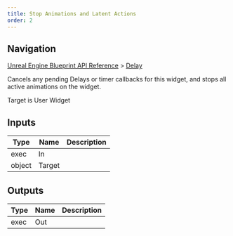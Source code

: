 ```yaml
---
title: Stop Animations and Latent Actions
order: 2
---
```

## Navigation

[Unreal Engine Blueprint API Reference](https://dev.epicgames.com/documentation/en-us/unreal-engine/BlueprintAPI) > [Delay](https://dev.epicgames.com/documentation/en-us/unreal-engine/BlueprintAPI/Delay)

Cancels any pending Delays or timer callbacks for this widget, and stops all active animations on the widget.

Target is User Widget

## Inputs

| Type | Name | Description |
| --- | --- | --- |
| exec | In |  |
| object | Target |  |

## Outputs

| Type | Name | Description |
| --- | --- | --- |
| exec | Out |  |
